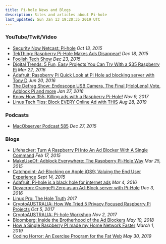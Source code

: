 ```yaml
---
title: Pi-hole News and Blogs
description: Sites and articles about Pi-hole
last_updated: Sun Jan 13 19:20:35 2019 UTC
---
```




### YouTube/Twit/Video

- [Security Now Netcast: Pi-hole](https://www.youtube.com/watch?v=p7-osq_y8i8&t=100m26s) _Oct 13, 2015_
- [TekThing: Raspberry Pi-Hole Makes Ads Disappear!](https://youtu.be/8Co59HU2gY0?t=2m) _Dec 18, 2015_
- [Foolish Tech Show](https://youtu.be/bYyena0I9yc?t=2m4s) _Dec 23, 2015_
- [Digital Trends: 5 Fun, Easy Projects You Can Try With a $35 Raspberry Pi](https://youtu.be/QwrKlyC2kdM?t=1m42s) _Mar 22, 2016_
- [Adafruit: Raspberry Pi Quick Look at Pi Hole ad blocking server with Tony D](https://www.youtube.com/watch?v=eg4u2j1HYlI) _Jun 20, 2016_
- [The Defrag Show: Endoscope USB Camera, The Final [HoloLens] Vote, Adblock Pi and more](https://channel9.msdn.com/Shows/The-Defrag-Show/Defrag-Endoscope-USB-Camera-The-Final-HoloLens-Vote-Adblock-Pi-and-more?WT.mc_id=dlvr_twitter_ch9#time=20m39s) _Jan 27, 2016_
- [Know How 355: Killing ads with a Raspberry Pi-Hole!](https://www.twit.tv/shows/know-how/episodes/355) _Nov 9, 2017_
- [Linus Tech Tips: Block EVERY Online Ad with THIS](https://www.youtube.com/watch?v=KBXTnrD_Zs4) _Aug 28, 2019_

### Podcasts

- [MacObserver Podcast 585](https://www.macobserver.com/tmo/podcast/macgeekgab-585) _Dec 27, 2015_

### Blogs

- [Lifehacker: Turn A Raspberry Pi Into An Ad Blocker With A Single Command](https://www.lifehacker.com.au/2015/02/turn-a-raspberry-pi-into-an-ad-blocker-with-a-single-command/) _Feb 17, 2015_
- [MakeUseOf: Adblock Everywhere: The Raspberry Pi-Hole Way](http://www.makeuseof.com/tag/adblock-everywhere-raspberry-pi-hole-way/) _Mar 25, 2015_
- [Catchpoint: Ad-Blocking on Apple iOS9: Valuing the End User Experience](http://blog.catchpoint.com/2015/09/14/ad-blocking-apple/) _Sept 14, 2015_
- [Adafruit: Pi-hole is a black hole for internet ads](https://blog.adafruit.com/2016/03/04/pi-hole-is-a-black-hole-for-internet-ads-piday-raspberrypi-raspberry_pi/) _Mar 4, 2016_
- [Devacron: OrangePi Zero as an Ad-Block server with Pi-Hole](http://www.devacron.com/orangepi-zero-as-an-ad-block-server-with-pi-hole/) _Dec 3, 2016_
- [Linux Pro: The Hole Truth](http://www.linuxpromagazine.com/Issues/2017/200/The-sysadmin-s-daily-grind-Pi-hole) _2017_
- [CryptoAUSTRALIA: How We Tried 5 Privacy Focused Raspberry Pi Projects](https://blog.cryptoaustralia.org.au/2017/10/05/5-privacy-focused-raspberry-pi-projects/) _Oct 5, 2017_
- [CryptoAUSTRALIA: Pi-hole Workshop](https://blog.cryptoaustralia.org.au/2017/11/02/pi-hole-network-wide-ad-blocker/) _Nov 2, 2017_
- [Bloomberg: Inside the Brotherhood of the Ad Blockers](https://www.bloomberg.com/news/features/2018-05-10/inside-the-brotherhood-of-pi-hole-ad-blockers) _May 10, 2018_
- [How a Single Raspberry PI made my Home Network Faster](https://www.brianchristner.io/how-a-single-raspberry-pi-made-my-home-network-faster/) _March 1, 2019_
- [Coding Horror: An Exercise Program for the Fat Web](https://blog.codinghorror.com/an-exercise-program-for-the-fat-web/) _May 30, 2019_

